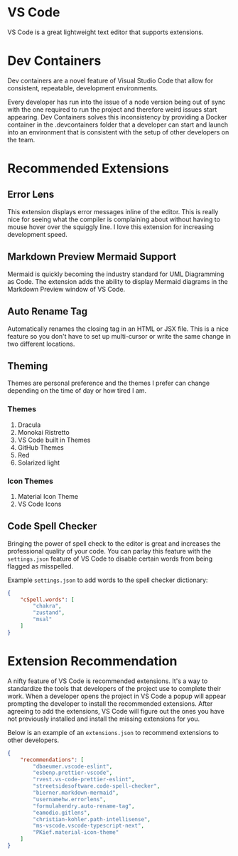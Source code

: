 # VS Code
VS Code is a great lightweight text editor that supports extensions.

# Dev Containers
Dev containers are a novel feature of Visual Studio Code that allow for consistent, repeatable, development environments.

Every developer has run into the issue of a node version being out of sync with the one required to run the project and therefore weird issues start appearing. Dev Containers solves this inconsistency by providing a Docker container in the .devcontainers folder that a developer can start and launch into an environment that is consistent with the setup of other developers on the team.

# Recommended Extensions

## Error Lens
This extension displays error messages inline of the editor. This is really nice for seeing what the compiler is complaining about without having to mouse hover over the squiggly line. I love this extension for increasing development speed.

## Markdown Preview Mermaid Support
Mermaid is quickly becoming the industry standard for UML Diagramming as Code. The extension adds the ability to display Mermaid diagrams in the Markdown Preview window of VS Code.

## Auto Rename Tag
Automatically renames the closing tag in an HTML or JSX file. This is a nice feature so you don't have to set up multi-cursor or write the same change in two different locations.

## Theming
Themes are personal preference and the themes I prefer can change depending on the time of day or how tired I am.

### Themes
1. Dracula
1. Monokai Ristretto
1. VS Code built in Themes
1. GitHub Themes
1. Red
1. Solarized light

### Icon Themes
1. Material Icon Theme
1. VS Code Icons

## Code Spell Checker
Bringing the power of spell check to the editor is great and increases the professional quality of your code. You can parlay this feature with the `settings.json` feature of VS Code to disable certain words from being flagged as misspelled.

Example `settings.json` to add words to the spell checker dictionary:

```json
{
    "cSpell.words": [
        "chakra",
        "zustand",
        "msal"
    ]
}

```

# Extension Recommendation
A nifty feature of VS Code is recommended extensions. It's a way to standardize the tools that developers of the project use to complete their work. When a developer opens the project in VS Code a popup will appear prompting the developer to install the recommended extensions. After agreeing to add the extensions, VS Code will figure out the ones you have not previously installed and install the missing extensions for you.

Below is an example of an `extensions.json` to recommend extensions to other developers.

```json
{
    "recommendations": [
        "dbaeumer.vscode-eslint",
        "esbenp.prettier-vscode",
        "rvest.vs-code-prettier-eslint",
        "streetsidesoftware.code-spell-checker",
        "bierner.markdown-mermaid",
        "usernamehw.errorlens",
        "formulahendry.auto-rename-tag",
        "eamodio.gitlens",
        "christian-kohler.path-intellisense",
        "ms-vscode.vscode-typescript-next",
        "PKief.material-icon-theme"
    ]
}
```
